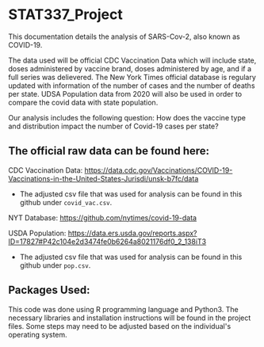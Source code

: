 # STAT337_Project

This documentation details the analysis of SARS-Cov-2, also known as COVID-19. 

The data used will be official CDC Vaccination Data which will include state, doses administered by vaccine brand, doses administered by age, and if a full series was delievered. The New York Times official database is regulary updated with information of the number of cases and the number of deaths per state. UDSA Population data from 2020 will also be used in order to compare the covid data with state population. 

Our analysis includes the following question: How does the vaccine type and distribution impact the number of Covid-19 cases per state?

## The official raw data can be found here:
CDC Vaccination Data: https://data.cdc.gov/Vaccinations/COVID-19-Vaccinations-in-the-United-States-Jurisdi/unsk-b7fc/data
* The adjusted csv file that was used for analysis can be found in this github under `covid_vac.csv`.

NYT Database: https://github.com/nytimes/covid-19-data

USDA Population: https://data.ers.usda.gov/reports.aspx?ID=17827#P42c104e2d3474fe0b6264a8021176df0_2_138iT3
* The adjusted csv file that was used for analysis can be found in this github under `pop.csv`.

## Packages Used:
This code was done using R programming language and Python3. The necessary libraries and installation instructions will be found in the project files. Some steps may need to be adjusted based on the individual's operating system.
